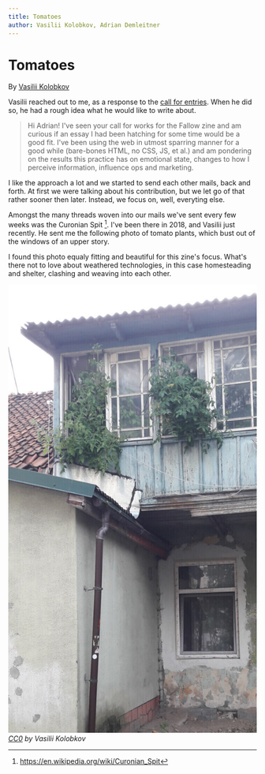 ```yaml
---
title: Tomatoes
author: Vasilii Kolobkov, Adrian Demleitner
---
```

# Tomatoes
By [Vasilii Kolobkov](https://orangeshoelaces.net/)

Vasilii reached out to me, as a response to the [call for entries](notes/call-fallow-zine-1.md). When he did so, he had a rough idea what he would like to write about.

> Hi Adrian!  I've seen your call for works for the Fallow zine and am
curious if an essay I had been hatching for some time would be a good
fit. I've been using the web in utmost sparring manner for a good while
(bare-bones HTML, no CSS, JS, et al.) and am pondering on the results
this practice has on emotional state, changes to how I perceive
information, influence ops and marketing.

I like the approach a lot and we started to send each other mails, back and forth. At first we were talking about his contribution, but we let go of that rather sooner then later. Instead, we focus on, well, everyting else.

Amongst the many threads woven into our mails we've sent every few weeks was the Curonian Spit [^1]. I've been there in 2018, and Vasilii just recently. He sent me the following photo of tomato plants, which bust out of the windows of an upper story.

I found this photo equaly fitting and beautiful for this zine's focus. What's there not to love about weathered technologies, in this case homesteading and shelter, clashing and weaving into each other. 

![IMG_20220731_174247_s](assets/fp1/IMG_20220731_174247_s.jpg)
*[CC0](https://creativecommons.org/publicdomain/zero/1.0/legalcode) by Vasilii Kolobkov*

[^1]: https://en.wikipedia.org/wiki/Curonian_Spit